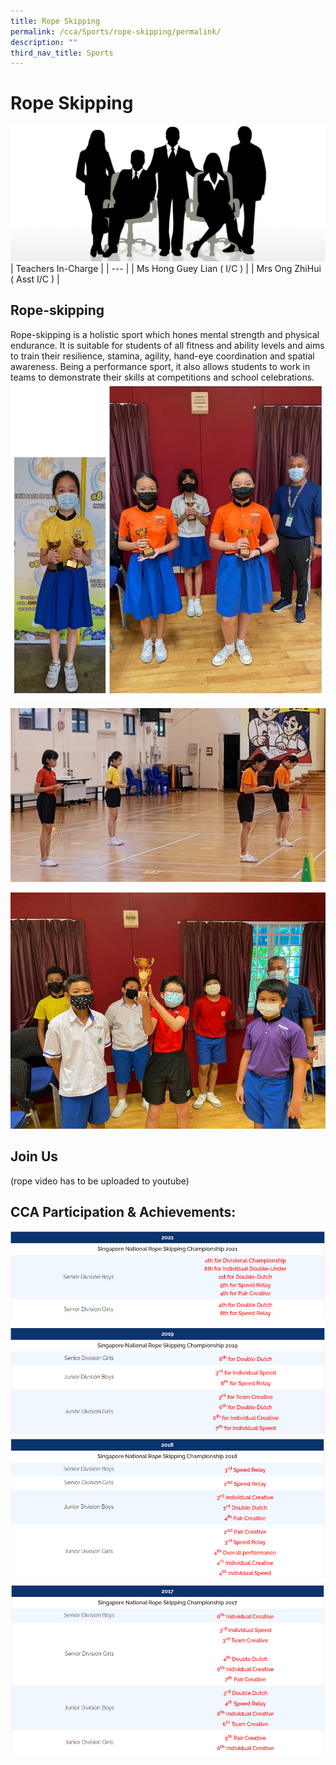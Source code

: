```yaml
---
title: Rope Skipping
permalink: /cca/Sports/rope-skipping/permalink/
description: ""
third_nav_title: Sports
---
```

Rope Skipping
=============
![](/images/staff.jpg)
| Teachers In-Charge |
| --- |
| Ms Hong Guey Lian ( I/C ) |
| Mrs Ong ZhiHui ( Asst I/C ) |

Rope-skipping
-------------

Rope-skipping is a holistic sport which hones mental strength and physical endurance. It is suitable for students of all fitness and ability levels and aims to train their resilience, stamina, agility, hand-eye coordination and spatial awareness. Being a performance sport, it also allows students to work in teams to demonstrate their skills at competitions and school celebrations.
![](/images/rope.jpg)

![](/images/rope2.jpg)

![](/images/rope3.jpg)

Join Us
-------
(rope video has to be uploaded to youtube)

CCA Participation & Achievements:
---------------------------------
![](/images/rope4.png)
![](/images/rope5.png)
![](/images/rope6.png)